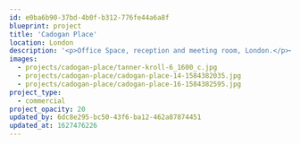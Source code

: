 ```yaml
---
id: e0ba6b90-37bd-4b0f-b312-776fe44a6a8f
blueprint: project
title: 'Cadogan Place'
location: London
description: '<p>Office Space, reception and meeting room, London.</p><p>More images coming soon. photo by: <a target="_blank" href="http://www.genevievelutkinstudio.com/">genevieve lutkin</a><br></p>'
images:
  - projects/cadogan-place/tanner-kroll-6_1600_c.jpg
  - projects/cadogan-place/cadogan-place-14-1584382035.jpg
  - projects/cadogan-place/cadogan-place-16-1584382595.jpg
project_type:
  - commercial
project_opacity: 20
updated_by: 6dc8e295-bc50-43f6-ba12-462a87874451
updated_at: 1627476226
---
```

